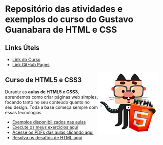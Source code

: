 # Repositório das atividades e exemplos do curso do Gustavo Guanabara de HTML e CSS

## Links Úteis 

* [Link do Curso](https://www.cursoemvideo.com/curso/html5-css3-modulo1/)
* [Link GitHub Pages](https://gustavommcv.github.io/Curso-Html-CSS-Gustavo-Guanabara/)

<img align="right" src="images/mascote-html5.png" width="200">

## Curso de HTML5 e CSS3


Durante as **aulas de HTML5 e CSS3**, aprendemos como criar páginas web simples, focando tanto no seu conteúdo quanto no seu design. Toda a base começa sempre com essas tecnologias. 

* [Exemplos disponibilizados nas aulas](https://github.com/gustavommcv/Curso-Html-CSS-Gustavo-Guanabara/tree/main/Aulas)
* [Execute os meus exercícios aqui](https://gustavommcv.github.io/Curso-Html-CSS-Gustavo-Guanabara/Exercicios/index.html)
* [Acesse os PDFs das aulas clicando aqui](https://github.com/gustavoguanabara/html-css/tree/master/aulas-pdf)
* [Resolva os desafios de HTML aqui](https://github.com/gustavoguanabara/html-css/tree/master/desafios)
